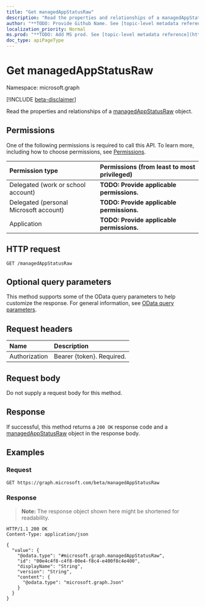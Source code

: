 ```yaml
---
title: "Get managedAppStatusRaw"
description: "Read the properties and relationships of a managedAppStatusRaw object."
author: "**TODO: Provide Github Name. See [topic-level metadata reference](https://msgo.azurewebsites.net/add/document/guidelines/metadata.html#topic-level-metadata)**"
localization_priority: Normal
ms.prod: "**TODO: Add MS prod. See [topic-level metadata reference](https://msgo.azurewebsites.net/add/document/guidelines/metadata.html#topic-level-metadata)**"
doc_type: apiPageType
---
```


# Get managedAppStatusRaw
Namespace: microsoft.graph

[!INCLUDE [beta-disclaimer](../../includes/beta-disclaimer.md)]

Read the properties and relationships of a [managedAppStatusRaw](../resources/managedappstatusraw.md) object.

## Permissions
One of the following permissions is required to call this API. To learn more, including how to choose permissions, see [Permissions](/graph/permissions-reference).

|Permission type|Permissions (from least to most privileged)|
|:---|:---|
|Delegated (work or school account)|**TODO: Provide applicable permissions.**|
|Delegated (personal Microsoft account)|**TODO: Provide applicable permissions.**|
|Application|**TODO: Provide applicable permissions.**|

## HTTP request

<!-- {
  "blockType": "ignored"
}
-->
``` http
GET /managedAppStatusRaw
```

## Optional query parameters
This method supports some of the OData query parameters to help customize the response. For general information, see [OData query parameters](/graph/query-parameters).

## Request headers
|Name|Description|
|:---|:---|
|Authorization|Bearer {token}. Required.|

## Request body
Do not supply a request body for this method.

## Response

If successful, this method returns a `200 OK` response code and a [managedAppStatusRaw](../resources/managedappstatusraw.md) object in the response body.

## Examples

### Request
<!-- {
  "blockType": "request",
  "name": "get_managedappstatusraw"
}
-->
``` http
GET https://graph.microsoft.com/beta/managedAppStatusRaw
```


### Response
>**Note:** The response object shown here might be shortened for readability.
<!-- {
  "blockType": "response",
  "truncated": true,
  "@odata.type": "microsoft.graph.managedAppStatusRaw"
}
-->
``` http
HTTP/1.1 200 OK
Content-Type: application/json

{
  "value": {
    "@odata.type": "#microsoft.graph.managedAppStatusRaw",
    "id": "00e4c4f8-c4f8-00e4-f8c4-e400f8c4e400",
    "displayName": "String",
    "version": "String",
    "content": {
      "@odata.type": "microsoft.graph.Json"
    }
  }
}
```


